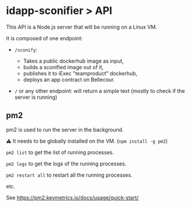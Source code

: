 # idapp-sconifier > API

This API is a Node.js server that will be running on a Linux VM.

It is composed of one endpoint:

 - `/sconify`:
    - Takes a public dockerhub image as input,
    - builds a sconified image out of it,
    - publishes it to iExec "teamproduct" dockerhub,
    - deploys an app contract on Bellecour.

 - `/` or any other endpoint: will return a simple text (mostly to check if the server is running)

## pm2

pm2 is used to run the server in the background.

⚠️ It needs to be globally installed on the VM. (`npm install -g pm2`)

`pm2 list` to get the list of running processes.

`pm2 logs` to get the logs of the running processes.

`pm2 restart all` to restart all the running processes.

etc.

See https://pm2.keymetrics.io/docs/usage/quick-start/

